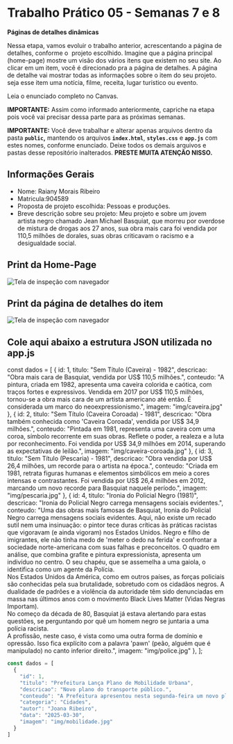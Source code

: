 # Trabalho Prático 05 - Semanas 7 e 8

**Páginas de detalhes dinâmicas**

Nessa etapa, vamos evoluir o trabalho anterior, acrescentando a página de detalhes, conforme o  projeto escolhido. Imagine que a página principal (home-page) mostre um visão dos vários itens que existem no seu site. Ao clicar em um item, você é direcionado pra a página de detalhes. A página de detalhe vai mostrar todas as informações sobre o item do seu projeto. seja esse item uma notícia, filme, receita, lugar turístico ou evento.

Leia o enunciado completo no Canvas. 

**IMPORTANTE:** Assim como informado anteriormente, capriche na etapa pois você vai precisar dessa parte para as próximas semanas. 

**IMPORTANTE:** Você deve trabalhar e alterar apenas arquivos dentro da pasta **`public`,** mantendo os arquivos **`index.html`**, **`styles.css`** e **`app.js`** com estes nomes, conforme enunciado. Deixe todos os demais arquivos e pastas desse repositório inalterados. **PRESTE MUITA ATENÇÃO NISSO.**

## Informações Gerais

- Nome: Raiany Morais Ribeiro
- Matricula:904589
- Proposta de projeto escolhida: Pessoas e produções.
- Breve descrição sobre seu projeto: Meu projeto e sobre um jovem artista negro chamado Jean Michael Basquiat, que morreu por overdose de mistura de drogas aos 27 anos, sua obra mais cara foi vendida por 110,5 milhões de dorales, suas obras criticavam o racismo e a desigualdade social.

## Print da Home-Page

![Tela de inspeção com navegador](img/home.png)

## Print da página de detalhes do item

![Tela de inspeção com navegador](img/detalhes.png)

## Cole aqui abaixo a estrutura JSON utilizada no app.js
const dados = [
  {
    id: 1,
    titulo: "Sem Título (Caveira) - 1982",
    descricao: "Obra mais cara de Basquiat, vendida por US$ 110,5 milhões.",
    conteudo: "A pintura, criada em 1982, apresenta uma caveira colorida e caótica, com traços fortes e expressivos. Vendida em 2017 por US$ 110,5 milhões, tornou-se a obra mais cara de um artista americano até então. É considerada um marco do neoexpressionismo.",
    imagem: "img/caveira.jpg"
  },
  {
    id: 2,
    titulo: "Sem Título (Caveira Coroada) - 1981",
    descricao: "Obra também conhecida como 'Caveira Coroada', vendida por US$ 34,9 milhões.",
    conteudo: "Pintada em 1981, representa uma caveira com uma coroa, símbolo recorrente em suas obras. Reflete o poder, a realeza e a luta por reconhecimento. Foi vendida por US$ 34,9 milhões em 2014, superando as expectativas de leilão.",
    imagem: "img/caveira-coroada.jpg"
  },
  {
    id: 3,
    titulo: "Sem Título (Pescaria) - 1981",
    descricao: "Obra vendida por US$ 26,4 milhões, um recorde para o artista na época.",
    conteudo: "Criada em 1981, retrata figuras humanas e elementos simbólicos em meio a cores intensas e contrastantes. Foi vendida por US$ 26,4 milhões em 2012, marcando um novo recorde para Basquiat naquele período.",
    imagem: "img/pescaria.jpg"
  },
  {
    id: 4,
    titulo: "Ironia do Policial Negro (1981)",
    descricao: "Ironia do Policial Negro carrega mensagens sociais evidentes.",
    conteudo: "Uma das obras mais famosas de Basquiat, Ironia do Policial Negro carrega mensagens sociais evidentes. Aqui, não existe um recado sutil nem uma insinuação: o pintor tece duras críticas às práticas racistas que vigoravam (e ainda vigoram) nos Estados Unidos. Negro e filho de imigrantes, ele não tinha medo de 'meter o dedo na ferida' e confrontar a sociedade norte-americana com suas falhas e preconceitos. O quadro em análise, que combina grafite e pintura expressionista, apresenta um indivíduo no centro. O seu chapéu, que se assemelha a uma gaiola, o identifica como um agente da Polícia. <br> Nos Estados Unidos da América, como em outros países, as forças policiais são conhecidas pela sua brutalidade, sobretudo com os cidadãos negros. A dualidade de padrões e a violência da autoridade têm sido denunciadas em massa nas últimos anos com o movimento Black Lives Matter (Vidas Negras Importam). <br> No começo da década de 80, Basquiat já estava alertando para estas questões, se perguntando por quê um homem negro se juntaria a uma polícia racista. <br> A profissão, neste caso, é vista como uma outra forma de domínio e opressão. Isso fica explícito com a palavra 'pawn' (peão, alguém que é manipulado) no canto inferior direito.",
    imagem: "img/police.jpg"
  },
];

```javascript
const dados = [
  {
    "id": 1,
    "titulo": "Prefeitura Lança Plano de Mobilidade Urbana",
    "descricao": "Novo plano do transporte público.",
    "conteudo": "A Prefeitura apresentou nesta segunda-feira um novo plano de mobilidade urbana.",
    "categoria": "Cidades",
    "autor": "Joana Ribeiro",
    "data": "2025-03-30",
    "imagem": "img/mobilidade.jpg"
  }
]
```